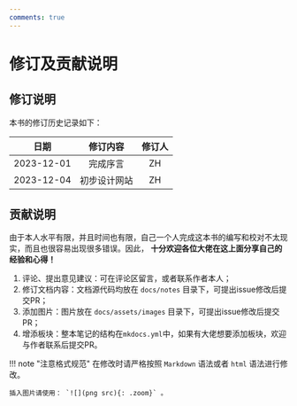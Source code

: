 ```yaml
---
comments: true
---
```


# 修订及贡献说明

## 修订说明

本书的修订历史记录如下：

<center>

| 日期 | 修订内容 | 修订人 |
| :---: | :---: | :---: |
| 2023-12-01 | 完成序言 | ZH |
| 2023-12-04 | 初步设计网站 | ZH |

</center>

## 贡献说明

由于本人水平有限，并且时间也有限，自己一个人完成这本书的编写和校对不太现实，而且也很容易出现很多错误。因此， **十分欢迎各位大佬在这上面分享自己的经验和心得！**

1. 评论、提出意见建议：可在评论区留言，或者联系作者本人；
2. 修订文档内容：文档源代码均放在 `docs/notes` 目录下，可提出issue修改后提交PR；
3. 添加图片：图片放在 `docs/assets/images` 目录下，可提出issue修改后提交PR；
4. 增添板块：整本笔记的结构在`mkdocs.yml`中，如果有大佬想要添加板块，欢迎与作者联系后提交PR。

!!! note "注意格式规范"
    在修改时请严格按照 `Markdown` 语法或者 `html` 语法进行修改。

    插入图片请使用： `![](png src){: .zoom}` 。